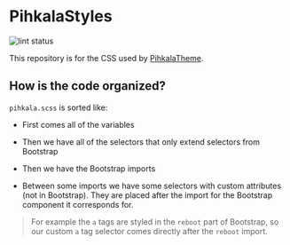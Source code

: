 # PihkalaStyles
![lint status](https://github.com/Tutrox/PihkalaStyles/actions/workflows/lint.yml/badge.svg)

This repository is for the CSS used by [PihkalaTheme](https://github.com/Tutrox/PihkalaTheme).

## How is the code organized?

`pihkala.scss` is sorted like:

- First comes all of the variables

- Then we have all of the selectors that only extend selectors from Bootstrap

- Then we have the Bootstrap imports

- Between some imports we have some selectors with custom attributes (not in Bootstrap). They are placed after the import for the Bootstrap component it corresponds for.

> For example the `a` tags are styled in the `reboot` part of Bootstrap, so our custom `a` tag selector comes directly after the `reboot` import.
